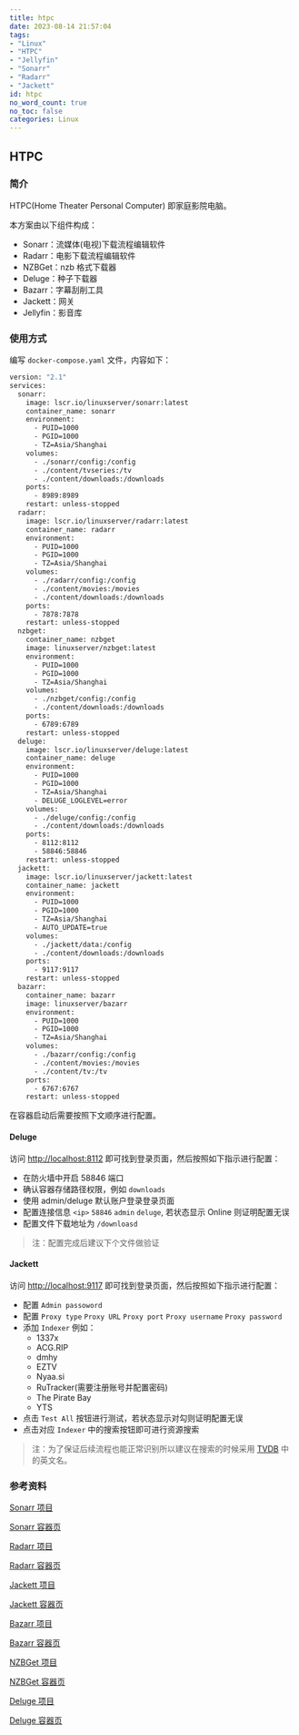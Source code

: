 ```yaml
---
title: htpc
date: 2023-08-14 21:57:04
tags:
- "Linux"
- "HTPC"
- "Jellyfin"
- "Sonarr"
- "Radarr"
- "Jackett"
id: htpc
no_word_count: true
no_toc: false
categories: Linux
---
```


## HTPC

### 简介

HTPC(Home Theater Personal Computer) 即家庭影院电脑。

本方案由以下组件构成：

- Sonarr：流媒体(电视)下载流程编辑软件
- Radarr：电影下载流程编辑软件
- NZBGet：nzb 格式下载器
- Deluge：种子下载器
- Bazarr：字幕刮削工具
- Jackett：网关
- Jellyfin：影音库

### 使用方式

编写 `docker-compose.yaml` 文件，内容如下：

```bash
version: "2.1"
services:
  sonarr:
    image: lscr.io/linuxserver/sonarr:latest
    container_name: sonarr
    environment:
      - PUID=1000
      - PGID=1000
      - TZ=Asia/Shanghai
    volumes:
      - ./sonarr/config:/config
      - ./content/tvseries:/tv
      - ./content/downloads:/downloads
    ports:
      - 8989:8989
    restart: unless-stopped
  radarr:
    image: lscr.io/linuxserver/radarr:latest
    container_name: radarr
    environment:
      - PUID=1000
      - PGID=1000
      - TZ=Asia/Shanghai
    volumes:
      - ./radarr/config:/config
      - ./content/movies:/movies
      - ./content/downloads:/downloads
    ports:
      - 7878:7878
    restart: unless-stopped
  nzbget:
    container_name: nzbget
    image: linuxserver/nzbget:latest
    environment:
      - PUID=1000
      - PGID=1000
      - TZ=Asia/Shanghai
    volumes:
      - ./nzbget/config:/config
      - ./content/downloads:/downloads
    ports:
      - 6789:6789
    restart: unless-stopped
  deluge:
    image: lscr.io/linuxserver/deluge:latest
    container_name: deluge
    environment:
      - PUID=1000
      - PGID=1000
      - TZ=Asia/Shanghai
      - DELUGE_LOGLEVEL=error
    volumes:
      - ./deluge/config:/config
      - ./content/downloads:/downloads
    ports:
      - 8112:8112
      - 58846:58846
    restart: unless-stopped
  jackett:
    image: lscr.io/linuxserver/jackett:latest
    container_name: jackett
    environment:
      - PUID=1000
      - PGID=1000
      - TZ=Asia/Shanghai
      - AUTO_UPDATE=true
    volumes:
      - ./jackett/data:/config
      - ./content/downloads:/downloads
    ports:
      - 9117:9117
    restart: unless-stopped
  bazarr:
    container_name: bazarr
    image: linuxserver/bazarr
    environment:
      - PUID=1000
      - PGID=1000
      - TZ=Asia/Shanghai
    volumes:
      - ./bazarr/config:/config
      - ./content/movies:/movies
      - ./content/tv:/tv
    ports:
      - 6767:6767
    restart: unless-stopped
```

在容器启动后需要按照下文顺序进行配置。

#### Deluge

访问 [http://localhost:8112](http://localhost:8112) 即可找到登录页面，然后按照如下指示进行配置：

- 在防火墙中开启 58846 端口
- 确认容器存储路径权限，例如 `downloads`
- 使用 admin/deluge 默认账户登录登录页面
- 配置连接信息 `<ip>` `58846` `admin` `deluge`, 若状态显示 Online 则证明配置无误 
- 配置文件下载地址为 `/downloasd`

> 注：配置完成后建议下个文件做验证

#### Jackett

访问 [http://localhost:9117](http://localhost:9117) 即可找到登录页面，然后按照如下指示进行配置：

- 配置 `Admin passoword`
- 配置 `Proxy type` `Proxy URL` `Proxy port` `Proxy username` `Proxy password`
- 添加 `Indexer` 例如：
  - 1337x
  - ACG.RIP
  - dmhy
  - EZTV
  - Nyaa.si
  - RuTracker(需要注册账号并配置密码)
  - The Pirate Bay
  - YTS
- 点击 `Test All` 按钮进行测试，若状态显示对勾则证明配置无误
- 点击对应 `Indexer` 中的搜索按钮即可进行资源搜索

> 注：为了保证后续流程也能正常识别所以建议在搜索的时候采用 [TVDB](https://thetvdb.com/search) 中的英文名。

### 参考资料

[Sonarr 项目](https://github.com/Sonarr/Sonarr)

[Sonarr 容器页](https://hub.docker.com/r/linuxserver/sonarr)

[Radarr 项目](https://github.com/Radarr/Radarr)

[Radarr 容器页](https://hub.docker.com/r/linuxserver/radarr)

[Jackett 项目](https://github.com/Jackett/Jackett)

[Jackett 容器页](https://hub.docker.com/r/linuxserver/jackett)

[Bazarr 项目](https://github.com/morpheus65535/bazarr)

[Bazarr 容器页](https://hub.docker.com/r/linuxserver/bazarr)

[NZBGet 项目](https://github.com/nzbget/nzbget)

[NZBGet 容器页](https://hub.docker.com/r/linuxserver/nzbget)

[Deluge 项目](https://hub.docker.com/r/linuxserver/deluge)

[Deluge 容器页](https://hub.docker.com/r/linuxserver/deluge)
